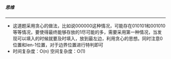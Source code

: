 ##### 思维
----
* 这道题采用贪心的做法，比如说000000这种情况，可能存在010101和001010等等情况，要使得最终能够存放的1尽可能的多，需要采用第一种情况，当发现可以填入的时候就要及时填入，放到最左边，利用贪心的思想。同时注意0位置和len-1位置，对于边界位置进行特判即可
* 时间复杂度：O(n) 空间复杂度：O(1)
